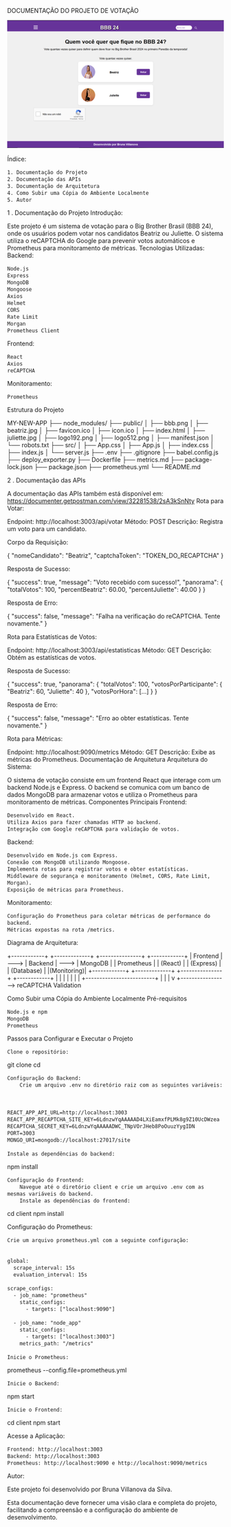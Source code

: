 DOCUMENTAÇÃO DO PROJETO DE VOTAÇÃO

![Interface do Projeto](./public/bbb.png)

Índice:

    1. Documentação do Projeto
    2. Documentação das APIs
    3. Documentação de Arquitetura
    4. Como Subir uma Cópia do Ambiente Localmente
    5. Autor

1 . Documentação do Projeto
Introdução:

Este projeto é um sistema de votação para o Big Brother Brasil (BBB 24), onde os usuários podem votar nos candidatos Beatriz ou Juliette. O sistema utiliza o reCAPTCHA do Google para prevenir votos automáticos e Prometheus para monitoramento de métricas.
Tecnologias Utilizadas:
Backend:

    Node.js
    Express
    MongoDB
    Mongoose
    Axios
    Helmet
    CORS
    Rate Limit
    Morgan
    Prometheus Client

Frontend:

    React
    Axios
    reCAPTCHA

Monitoramento:

    Prometheus

Estrutura do Projeto


MY-NEW-APP
├── node_modules/
├── public/
│   ├── bbb.png
│   ├── beatriz.jpg
│   ├── favicon.ico
│   ├── icon.ico
│   ├── index.html
│   ├── juliette.jpg
│   ├── logo192.png
│   ├── logo512.png
│   ├── manifest.json
│   └── robots.txt
├── src/
│   ├── App.css
│   ├── App.js
│   ├── index.css
│   ├── index.js
│   └── server.js
├── .env
├── .gitignore
├── babel.config.js
├── deploy_exporter.py
├── Dockerfile
├── metrics.md
├── package-lock.json
├── package.json
├── prometheus.yml
└── README.md

2 . Documentação das APIs

A documentação das APIs também está disponível em: https://documenter.getpostman.com/view/32281538/2sA3kSnNty
Rota para Votar:

Endpoint: http://localhost:3003/api/votar
Método: POST
Descrição: Registra um voto para um candidato.

Corpo da Requisição:



{
  "nomeCandidato": "Beatriz",
  "captchaToken": "TOKEN_DO_RECAPTCHA"
}

Resposta de Sucesso:



{
  "success": true,
  "message": "Voto recebido com sucesso!",
  "panorama": {
    "totalVotos": 100,
    "percentBeatriz": 60.00,
    "percentJuliette": 40.00
  }
}

Resposta de Erro:



{
  "success": false,
  "message": "Falha na verificação do reCAPTCHA. Tente novamente."
}

Rota para Estatísticas de Votos:

Endpoint: http://localhost:3003/api/estatisticas
Método: GET
Descrição: Obtém as estatísticas de votos.

Resposta de Sucesso:


{
  "success": true,
  "panorama": {
    "totalVotos": 100,
    "votosPorParticipante": {
      "Beatriz": 60,
      "Juliette": 40
    },
    "votosPorHora": [...]
  }
}

Resposta de Erro:



{
  "success": false,
  "message": "Erro ao obter estatísticas. Tente novamente."
}

Rota para Métricas:

Endpoint: http://localhost:9090/metrics
Método: GET
Descrição: Exibe as métricas do Prometheus.
Documentação de Arquitetura
Arquitetura do Sistema:

O sistema de votação consiste em um frontend React que interage com um backend Node.js e Express. O backend se comunica com um banco de dados MongoDB para armazenar votos e utiliza o Prometheus para monitoramento de métricas.
Componentes Principais
Frontend:

    Desenvolvido em React.
    Utiliza Axios para fazer chamadas HTTP ao backend.
    Integração com Google reCAPTCHA para validação de votos.

Backend:

    Desenvolvido em Node.js com Express.
    Conexão com MongoDB utilizando Mongoose.
    Implementa rotas para registrar votos e obter estatísticas.
    Middleware de segurança e monitoramento (Helmet, CORS, Rate Limit, Morgan).
    Exposição de métricas para Prometheus.

Monitoramento:

    Configuração do Prometheus para coletar métricas de performance do backend.
    Métricas expostas na rota /metrics.

Diagrama de Arquitetura:



+------------+      +-------------+       +---------------+       +------------+
|  Frontend  | ---> |  Backend    | --->  |  MongoDB      |       | Prometheus |
|  (React)   |      |  (Express)  |       |  (Database)   |       |(Monitoring)|
+------------+      +-------------+       +---------------+       +------------+
    |                    |                         |
    |                    |                         |
    |                    +-------------------------+
    |                              |
    |                              v
    +-----------------> reCAPTCHA Validation

Como Subir uma Cópia do Ambiente Localmente
Pré-requisitos

    Node.js e npm
    MongoDB
    Prometheus

Passos para Configurar e Executar o Projeto

    Clone o repositório:



git clone <url-do-repositorio>
cd <nome-do-repositorio>

    Configuração do Backend:
        Crie um arquivo .env no diretório raiz com as seguintes variáveis:

 

    REACT_APP_API_URL=http://localhost:3003
    REACT_APP_RECAPTCHA_SITE_KEY=6LdnzwYqAAAAAD4LXiEamxfPLMk8g9Z10UcDWzea
    RECAPTCHA_SECRET_KEY=6LdnzwYqAAAAADWC_TNpVOrJHeb8PoOuuzYygIDN
    PORT=3003
    MONGO_URI=mongodb://localhost:27017/site

    Instale as dependências do backend:



npm install

    Configuração do Frontend:
        Navegue até o diretório client e crie um arquivo .env com as mesmas variáveis do backend.
        Instale as dependências do frontend:



cd client
npm install

Configuração do Prometheus:

    Crie um arquivo prometheus.yml com a seguinte configuração:


    global:
      scrape_interval: 15s
      evaluation_interval: 15s

    scrape_configs:
      - job_name: "prometheus"
        static_configs:
          - targets: ["localhost:9090"]

      - job_name: "node_app"
        static_configs:
          - targets: ["localhost:3003"]
        metrics_path: "/metrics"

    Inicie o Prometheus:



prometheus --config.file=prometheus.yml

    Inicie o Backend:



npm start

    Inicie o Frontend:



cd client
npm start

Acesse a Aplicação:

    Frontend: http://localhost:3003
    Backend: http://localhost:3003
    Prometheus: http://localhost:9090 e http://localhost:9090/metrics

Autor:

Este projeto foi desenvolvido por Bruna Villanova da Silva.

Esta documentação deve fornecer uma visão clara e completa do projeto, facilitando a compreensão e a configuração do ambiente de desenvolvimento.
